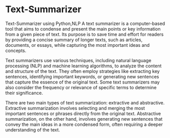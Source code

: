 # Text-Summarizer
Text-Summarizer using Python,NLP
A text summarizer is a computer-based tool that aims to condense and present the main points or key information from a given piece of text. Its purpose is to save time and effort for readers by providing a concise summary of longer texts, such as articles, documents, or essays, while capturing the most important ideas and concepts.

Text summarizers use various techniques, including natural language processing (NLP) and machine learning algorithms, to analyze the content and structure of the text. They often employ strategies like extracting key sentences, identifying important keywords, or generating new sentences that capture the essence of the original text. Some text summarizers may also consider the frequency or relevance of specific terms to determine their significance.

There are two main types of text summarization: extractive and abstractive. Extractive summarization involves selecting and merging the most important sentences or phrases directly from the original text. Abstractive summarization, on the other hand, involves generating new sentences that convey the main ideas in a more condensed form, often requiring a deeper understanding of the text.
